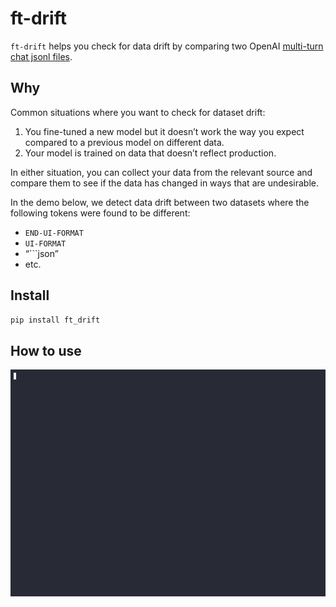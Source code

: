 # ft-drift


<!-- WARNING: THIS FILE WAS AUTOGENERATED! DO NOT EDIT! -->

`ft-drift` helps you check for data drift by comparing two OpenAI
[multi-turn chat jsonl
files](https://platform.openai.com/docs/guides/fine-tuning/preparing-your-dataset).

## Why

Common situations where you want to check for dataset drift:

1.  You fine-tuned a new model but it doesn’t work the way you expect
    compared to a previous model on different data.
2.  Your model is trained on data that doesn’t reflect production.

In either situation, you can collect your data from the relevant source
and compare them to see if the data has changed in ways that are
undesirable.

In the demo below, we detect data drift between two datasets where the
following tokens were found to be different:

- `END-UI-FORMAT`
- `UI-FORMAT`
- “\`\`\`json”
- etc.

## Install

``` sh
pip install ft_drift
```

## How to use

![](first.gif)

